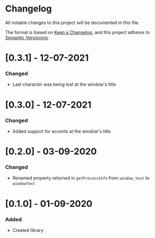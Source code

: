 # Changelog
All notable changes to this project will be documented in this file.

The format is based on [Keep a Changelog](https://keepachangelog.com/en/1.0.0/),
and this project adheres to [Semantic Versioning](https://semver.org/spec/v2.0.0.html).


# [0.3.1] - 12-07-2021

### Changed
- Last character was being lost at the window's title

# [0.3.0] - 12-07-2021

### Changed
- Added support for accents at the window's title

# [0.2.0] - 03-09-2020

### Changed
- Renamed property returned in `getProcessInfo` from `window_text` to `windowText`

# [0.1.0] - 01-09-2020

### Added
- Created library
